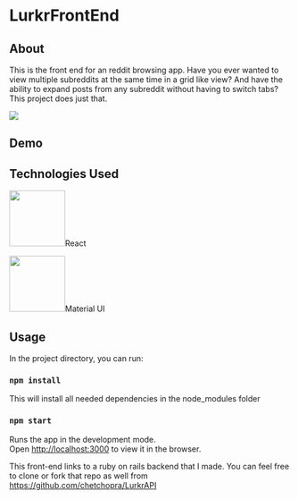 # LurkrFrontEnd

## About
This is the front end for an reddit browsing app. Have you ever wanted to view multiple subreddits at the same time in a grid like view? And have the ability to expand posts from any subreddit without having to switch tabs? This project does just that. 

<img src="https://media.giphy.com/media/W5Cyzp04jWojGq6iYj/giphy.gif">

## Demo

## Technologies Used
<img src="https://icons-for-free.com/iconfiles/png/512/design+development+facebook+framework+mobile+react+icon-1320165723839064798.png" style="100px;height:100px;">React</img>

<img src="https://material-ui.com/static/brand.png" style="width:100px;height:100px;">Material UI</img>

## Usage

In the project directory, you can run:

### `npm install`

This will install all needed dependencies in the node_modules folder

### `npm start`

Runs the app in the development mode.<br>
Open [http://localhost:3000](http://localhost:3000) to view it in the browser.

This front-end links to a ruby on rails backend that I made. You can feel free to clone or fork that repo as well from 
https://github.com/chetchopra/LurkrAPI
